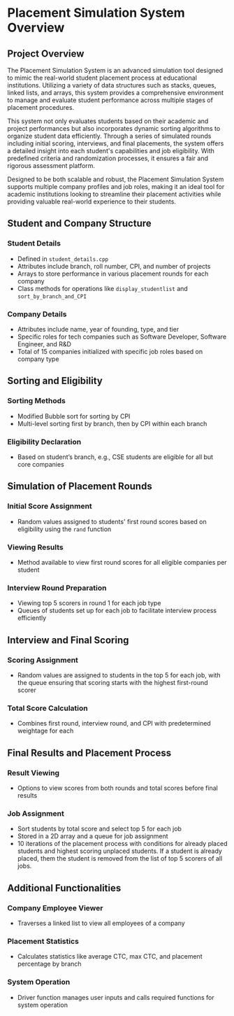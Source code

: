 # Placement Simulation System Overview

## Project Overview

The Placement Simulation System is an advanced simulation tool designed to mimic the real-world student placement process at educational institutions. Utilizing a variety of data structures such as stacks, queues, linked lists, and arrays, this system provides a comprehensive environment to manage and evaluate student performance across multiple stages of placement procedures.

This system not only evaluates students based on their academic and project performances but also incorporates dynamic sorting algorithms to organize student data efficiently. Through a series of simulated rounds including initial scoring, interviews, and final placements, the system offers a detailed insight into each student's capabilities and job eligibility. With predefined criteria and randomization processes, it ensures a fair and rigorous assessment platform.

Designed to be both scalable and robust, the Placement Simulation System supports multiple company profiles and job roles, making it an ideal tool for academic institutions looking to streamline their placement activities while providing valuable real-world experience to their students.

## Student and Company Structure

### Student Details
- Defined in `student_details.cpp`
- Attributes include branch, roll number, CPI, and number of projects
- Arrays to store performance in various placement rounds for each company
- Class methods for operations like `display_studentlist` and `sort_by_branch_and_CPI`

### Company Details
- Attributes include name, year of founding, type, and tier
- Specific roles for tech companies such as Software Developer, Software Engineer, and R&D
- Total of 15 companies initialized with specific job roles based on company type

## Sorting and Eligibility

### Sorting Methods
- Modified Bubble sort for sorting by CPI
- Multi-level sorting first by branch, then by CPI within each branch

### Eligibility Declaration
- Based on student’s branch, e.g., CSE students are eligible for all but core companies

## Simulation of Placement Rounds

### Initial Score Assignment
- Random values assigned to students' first round scores based on eligibility using the `rand` function

### Viewing Results
- Method available to view first round scores for all eligible companies per student

### Interview Round Preparation
- Viewing top 5 scorers in round 1 for each job type
- Queues of students set up for each job to facilitate interview process efficiently

## Interview and Final Scoring

### Scoring Assignment
- Random values are assigned to students in the top 5 for each job, with the queue ensuring that scoring starts with the highest first-round scorer

### Total Score Calculation
- Combines first round, interview round, and CPI with predetermined weightage for each

## Final Results and Placement Process

### Result Viewing
- Options to view scores from both rounds and total scores before final results

### Job Assignment
- Sort students by total score and select top 5 for each job
- Stored in a 2D array and a queue for job assignment
- 10 iterations of the placement process with conditions for already placed students and highest scoring unplaced students. If a student is already placed, them the student is removed from the list of top 5 scorers of all jobs.

## Additional Functionalities

### Company Employee Viewer
- Traverses a linked list to view all employees of a company

### Placement Statistics
- Calculates statistics like average CTC, max CTC, and placement percentage by branch

### System Operation
- Driver function manages user inputs and calls required functions for system operation
